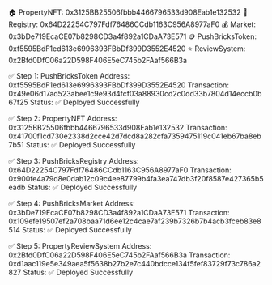 🏠 PropertyNFT:     0x3125BB25506fbbb4466796533d908Eab1e132532
📝 Registry:        0x64D22254C797Fdf76486CCdb1163C956A8977aF0
💰 Market:          0x3bDe719EcaCE07b8298CD3a4f892a1CDaA73E571
🪙 PushBricksToken: 0xf5595BdF1ed613e6996393FBbDf399D3552E4520
⭐ ReviewSystem:    0x2Bfd0DfC06a22D598F406E5eC745b2FAaf566B3a


✅ Step 1: PushBricksToken
Address: 0xf5595BdF1ed613e6996393FBbDf399D3552E4520
Transaction: 0x49e06d17ad523abee1c9e93d4fcf03a88930cd2c0dd33b7804d14eccb0b67f25
Status: ✅ Deployed Successfully

✅ Step 2: PropertyNFT
Address: 0x3125BB25506fbbb4466796533d908Eab1e132532
Transaction: 0x41700f1cd730e2338d2cce42d7dcd8a282cfa7359475119c041eb67ba8eb7b51
Status: ✅ Deployed Successfully

✅ Step 3: PushBricksRegistry
Address: 0x64D22254C797Fdf76486CCdb1163C956A8977aF0
Transaction: 0x900fe4a79d8e0dab12c09c4ee87799b4fa3ea747db3f20f8587e427365b5eadb
Status: ✅ Deployed Successfully

✅ Step 4: PushBricksMarket
Address: 0x3bDe719EcaCE07b8298CD3a4f892a1CDaA73E571
Transaction: 0x109efe19507ef2a708baa71d6ee12c4cae7af239b7326b7b4acb3fceb83e8514
Status: ✅ Deployed Successfully

✅ Step 5: PropertyReviewSystem
Address: 0x2Bfd0DfC06a22D598F406E5eC745b2FAaf566B3a
Transaction: 0xd1aac119e5e349aea5f5638b27b2e7c440bdcce134f5fef83729f73c786a2827
Status: ✅ Deployed Successfully
